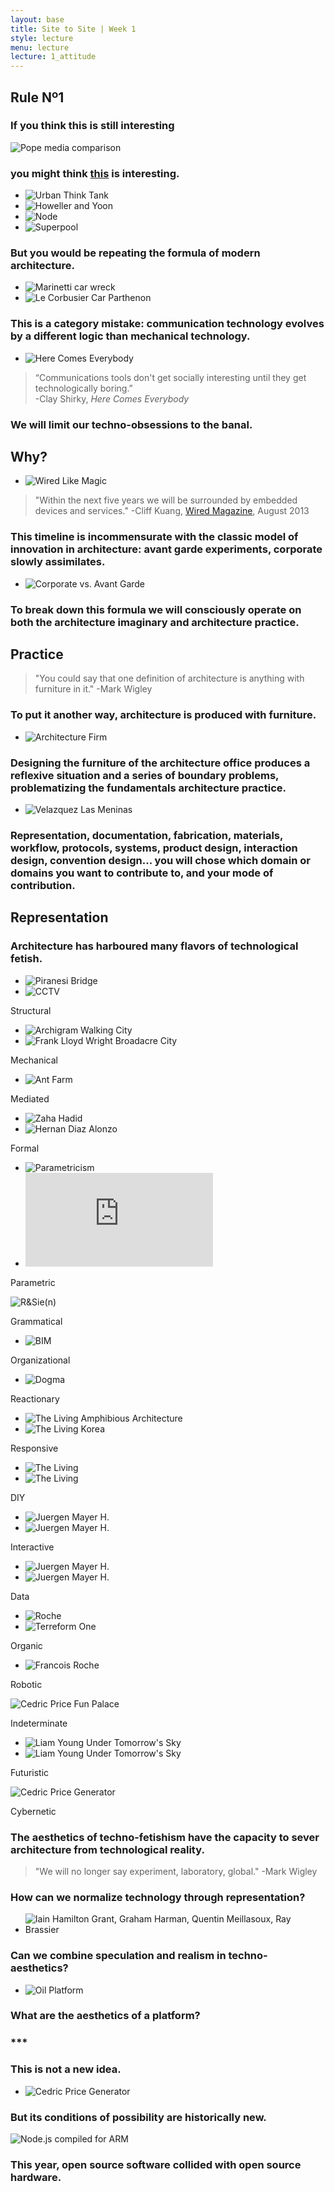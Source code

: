 ```yaml
---
layout: base
title: Site to Site | Week 1
style: lecture
menu: lecture
lecture: 1_attitude
---
```

## Rule Nº1

### If you think this is still interesting

![Pope media comparison](http://petapixel.com/assets/uploads/2013/03/comparison1.jpg)

### you might think [this](http://www.newmuseum.org/blog/view/a-prompt-for-architectural-theory) is interesting.

*	![Urban Think Tank](http://235bowery.s3.amazonaws.com/posts/49/thumbnails/565x565x1.jpg)
*	![Howeller and Yoon](http://235bowery.s3.amazonaws.com/images/834/thumbnails/480x480x1.jpg)
*	![Node](http://235bowery.s3.amazonaws.com/images/835/thumbnails/480x480x1.jpg)
*	![Superpool](http://235bowery.s3.amazonaws.com/images/836/thumbnails/480x480x1.jpg)


### But you would be repeating the formula of modern architecture.

*	![Marinetti car wreck](http://3.bp.blogspot.com/-r8Exvk2klHI/T2ZRwxZuMYI/AAAAAAAAATI/uidGbUUgZrI/s1600/marinetti+accident.jpg)
*	![Le Corbusier Car Parthenon](http://farm3.static.flickr.com/2439/3926773892_e3470e5960.jpg)

### This is a category mistake: communication technology evolves by a different logic than mechanical technology.

*	![Here Comes Everybody](http://media.npr.org/assets/bakertaylor/covers/h/here-comes-everybody/9780143114949_custom-479ef51910c0663baaec2dc484d88b7c579172be-s6-c30.jpg)

> 	“Communications tools don't get socially interesting until they get technologically boring.”  
	-Clay Shirky, _Here Comes Everybody_

### We will limit our techno-obsessions to the banal.



## Why?

*	![Wired Like Magic](http://www.wired.com/design/wp-content/uploads/2013/07/ff_experienceDesign_1025.jpg)

>	"Within the next five years we will be surrounded by embedded devices and services."
	-Cliff Kuang, [Wired Magazine](http://www.wired.com/design/2013/08/design-and-the-digital-world/), August 2013

### This timeline is incommensurate with the classic model of innovation in architecture: avant garde experiments, corporate slowly assimilates.

*	![Corporate vs. Avant Garde](http://workbench.cadenhead.org/media/apple-pc-mac-people.jpg)


### To break down this formula we will consciously operate on both the architecture imaginary and architecture practice.




## Practice

>	"You could say that one definition of architecture is anything with furniture in it."
	-Mark Wigley

### To put it another way, architecture is produced with furniture.

*	![Architecture Firm](http://upload.wikimedia.org/wikipedia/commons/b/b2/Architects-office.jpg)

### Designing the furniture of the architecture office produces a reflexive situation and a series of boundary problems, problematizing the fundamentals architecture practice.

*	![Velazquez Las Meninas](http://4.bp.blogspot.com/-sOX5BZPGKA4/T5RFd19OfYI/AAAAAAAANeg/TuwYxJu9iy8/s1600/velazquez_lasmeninas_large.jpg)


### Representation, documentation, fabrication, materials, workflow, protocols, systems, product design, interaction design, convention design... you will chose which domain or domains you want to contribute to, and your mode of contribution.





## Representation

### Architecture has harboured many flavors of technological fetish.


*	![Piranesi Bridge](http://media.aphelis.net/wp-content/uploads/2012/09/PIRANESI_1756_Tav_XXIII_Elevazione_del_Ponte_Ferrato.jpg)
*	![CCTV](http://www.designboom.com/weblog/images/images_2/lauren/cctv/cctv06.jpg)

Structural  



*	![Archigram Walking City](http://mediaarchz.files.wordpress.com/2011/08/archigramw.png)  
*	![Frank Lloyd Wright Broadacre City](http://growingupinamerica.files.wordpress.com/2011/04/32405094_04-1.jpg)

Mechanical



*	![Ant Farm](http://cdn.theatlantic.com/static/mt/assets/science/MediaVan.jpg)

Mediated



*	![Zaha Hadid](http://www.designboom.com/wp-content/uploads/2013/05/designboom-zaha-hadid-KAFD-metro-station-01.jpg)
*	![Hernan Diaz Alonzo](http://lebbeuswoods.files.wordpress.com/2010/05/alonso-1.jpg)

Formal



*	![Parametricism](http://nicholasearledesigns.squarespace.com/storage/Parametricism2.jpg?__SQUARESPACE_CACHEVERSION=1323546118542)
*	![Parametricism](http://calendar.columbia.edu/sundial/webapi/getMediaInterface.php?EventID=42691&MediaID=1&identifier=icon)

Parametric



![R&Sie(n)](https://raw.github.com/site2site/site2site.github.io/master/images/lectures/week1/rsien.png)

Grammatical



*	![BIM](http://buildipedia.com/images/masterformat/Channels/On_Site/BIM/DPR_Construction/Contractors_Look_to_BIM_to_Streamline_Construction_10.jpg)

Organizational



*	![Dogma](http://24.media.tumblr.com/tumblr_lbp2nyVptv1qzsvmgo1_500.jpg)

Reactionary



*	![The Living Amphibious Architecture](http://www.sentientcity.net/exhibit/wp-content/uploads/AMPHIBIOUS_6-web.jpg)
*	![The Living Korea](http://cdni.wired.co.uk/620x413/k_n/Living_05.jpg)

Responsive



*	![The Living](http://www.sentientcity.net/exhibit/wp-content/uploads/AMPHIBIOUS_5-web.jpg)
*	![The Living](http://www.sentientcity.net/exhibit/wp-content/uploads/AMPHIBIOUS_3-web.jpg)

DIY



*	![Juergen Mayer H.](http://www.bustler.net/images/news2/audi_urban_future_award_1g.jpg)
*	![Juergen Mayer H.](http://www.d-talks.com/wp-content/uploads/2010/09/profile_sex.jpg)

Interactive




*	![Juergen Mayer H.](http://www.stylepark.com/db-images/cms/article/img/l2_v343197_958_600_424-2.jpg)
*	![Juergen Mayer H.](http://www.domusweb.it/content/dam/domusweb/en/architecture/2010/06/09/future-mobility-what-will-be-the-world-in-2030-/big_253806_4626_Thesis_Conference_London_JMayerH_1_big.jpg)

Data



*	![Roche](http://ad009cdnb.archdaily.net/wp-content/uploads/2008/12/512085260_evolene-a1bis-421x450.jpg)
*	![Terreform One](http://www.animalarchitecture.org/wp-content/uploads/2012/12/TERREFORM-ONE_Fab-Tree-Hab_1-copy.jpg)

Organic



*	![Francois Roche](http://c1038.r38.cf3.rackcdn.com/group5/building42101/media/eubi_fracolzweg.jpg)

Robotic



![Cedric Price Fun Palace](http://cup2013.files.wordpress.com/2011/04/02.jpg)

Indeterminate



*	![Liam Young Under Tomorrow's Sky](http://undertomorrowssky.liamyoung.org/wp-content/uploads/2012/10/daniel-dociu-UrbanTectonics1-web.jpg)
*	![Liam Young Under Tomorrow's Sky](http://undertomorrowssky.liamyoung.org/wp-content/uploads/2012/08/undertomorrowssky_factoryfifteen_web.jpg)

Futuristic


![Cedric Price Generator](http://payload97.cargocollective.com/1/9/291963/4241777/gen-01-00-original.jpg)

Cybernetic



### The aesthetics of techno-fetishism have the capacity to sever architecture from technological reality.

>	"We will no longer say experiment, laboratory, global."
	-Mark Wigley

### How can we normalize technology through representation?

*	![Iain Hamilton Grant, Graham Harman, Quentin Meillasoux, Ray Brassier](http://xylem.aegean.gr/~modestos/mo.blog/wp-content/uploads/2009/04/speculative-realism-materialism.jpg)


### Can we combine speculation and realism in techno-aesthetics?

*	![Oil Platform](http://www.alaska-in-pictures.com/data/media/17/monopod-oil-platform_3221.jpg)

### What are the aesthetics of a platform?



### \*\*\*





### This is not a new idea.

*	![Cedric Price Generator](http://www.moma.org/collection_images/resized/687/w500h420/CRI_62687.jpg)

### But its conditions of possibility are historically new.

![Node.js compiled for ARM](https://raw.github.com/site2site/site2site.github.io/master/images/lectures/week1/node_for_ARM.png)

### This year, open source software collided with open source hardware.














